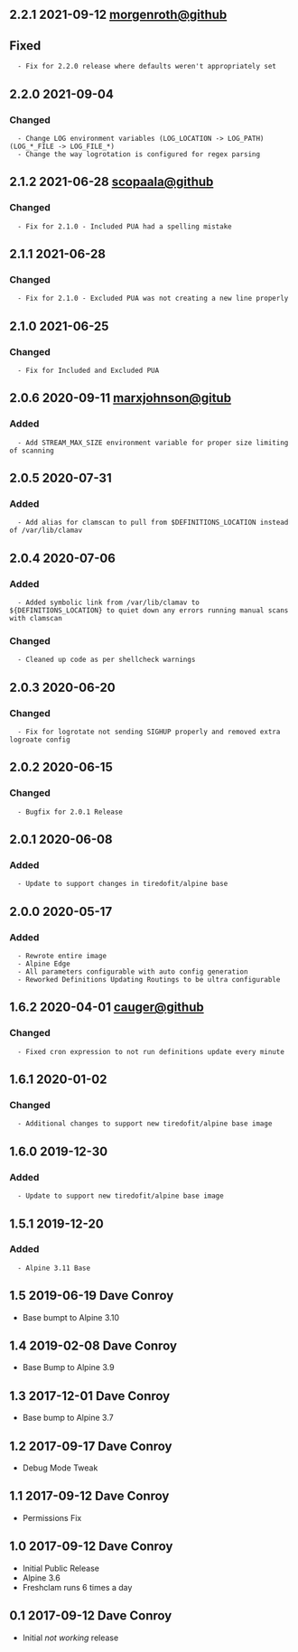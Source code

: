 ## 2.2.1 2021-09-12 <morgenroth@github>

   ## Fixed
      - Fix for 2.2.0 release where defaults weren't appropriately set


## 2.2.0 2021-09-04 <dave at tiredofit dot ca>

   ### Changed
      - Change LOG environment variables (LOG_LOCATION -> LOG_PATH) (LOG_*_FILE -> LOG_FILE_*)
      - Change the way logrotation is configured for regex parsing


## 2.1.2 2021-06-28 <scopaala@github>

   ### Changed
      - Fix for 2.1.0 - Included PUA had a spelling mistake

## 2.1.1 2021-06-28 <dave at tiredofit dot ca>

   ### Changed
      - Fix for 2.1.0 - Excluded PUA was not creating a new line properly


## 2.1.0 2021-06-25 <dave at tiredofit dot ca>

   ### Changed
      - Fix for Included and Excluded PUA


## 2.0.6 2020-09-11 <marxjohnson@gitub>

   ### Added
      - Add STREAM_MAX_SIZE environment variable for proper size limiting of scanning

## 2.0.5 2020-07-31 <dave at tiredofit dot ca>

   ### Added
      - Add alias for clamscan to pull from $DEFINITIONS_LOCATION instead of /var/lib/clamav


## 2.0.4 2020-07-06 <dave at tiredofit dot ca>

   ### Added
      - Added symbolic link from /var/lib/clamav to ${DEFINITIONS_LOCATION} to quiet down any errors running manual scans with clamscan

   ### Changed
      - Cleaned up code as per shellcheck warnings


## 2.0.3 2020-06-20 <dave at tiredofit dot ca>

   ### Changed
      - Fix for logrotate not sending SIGHUP properly and removed extra logroate config


## 2.0.2 2020-06-15 <dave at tiredofit dot ca>

   ### Changed
      - Bugfix for 2.0.1 Release


## 2.0.1 2020-06-08 <dave at tiredofit dot ca>

   ### Added
      - Update to support changes in tiredofit/alpine base


## 2.0.0 2020-05-17 <dave at tiredofit dot ca>

   ### Added
      - Rewrote entire image
      - Alpine Edge
      - All parameters configurable with auto config generation
      - Reworked Definitions Updating Routings to be ultra configurable


## 1.6.2 2020-04-01 <cauger@github>

   ### Changed
      - Fixed cron expression to not run definitions update every minute

## 1.6.1 2020-01-02 <dave at tiredofit dot ca>

   ### Changed
      - Additional changes to support new tiredofit/alpine base image


## 1.6.0 2019-12-30 <dave at tiredofit dot ca>

   ### Added
      - Update to support new tiredofit/alpine base image


## 1.5.1 2019-12-20 <dave at tiredofit dot ca>

   ### Added
      - Alpine 3.11 Base


## 1.5 2019-06-19 Dave Conroy <dave at tiredofit.ca>

* Base bumpt to Alpine 3.10

## 1.4 2019-02-08 Dave Conroy <dave at tiredofit.ca>

* Base Bump to Alpine 3.9

## 1.3 2017-12-01 Dave Conroy <dave at tiredofit.ca>

* Base bump to Alpine 3.7

## 1.2 2017-09-17 Dave Conroy <dave at tiredofit dot ca>

* Debug Mode Tweak

## 1.1 2017-09-12 Dave Conroy <dave at tiredofit dot ca>

* Permissions Fix

## 1.0 2017-09-12 Dave Conroy <dave at tiredofit dot ca>

* Initial Public Release
* Alpine 3.6
* Freshclam runs 6 times a day

## 0.1 2017-09-12 Dave Conroy <dave at tiredofit dot ca>

* Initial _not working_ release

